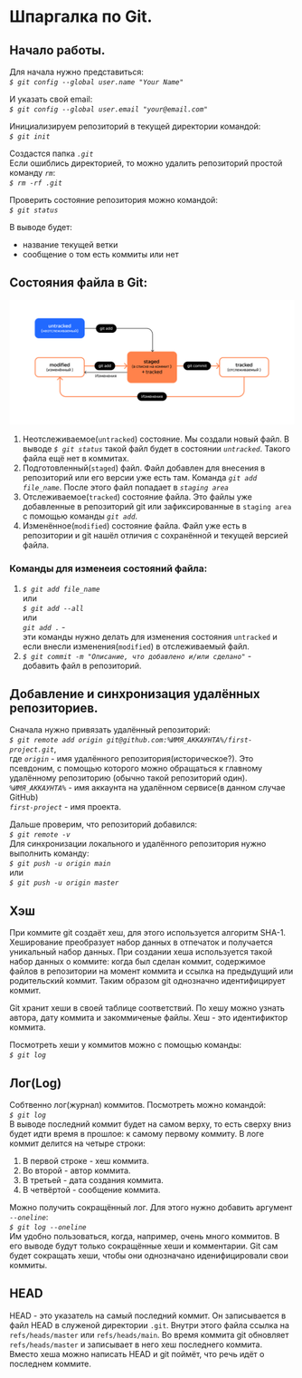 # Шпаргалка по Git.

## Начало работы.

Для начала нужно представиться:  
*`$ git config --global user.name "Your Name"`*

И указать свой email:  
*`$ git config --global user.email "your@email.com"`*  

Инициализируем репозиторий в текущей директории командой:  
*`$ git init`*

Создастся папка *`.git`*  
Если ошиблись директорией, то можно удалить репозиторий простой команду *`rm`*:  
*`$ rm -rf .git`*

Проверить состояние репозитория можно командой:  
*`$ git status`*  

В выводе будет:
* название текущей ветки
* сообщение о том есть коммиты или нет

## Состояния файла в Git:

![Схема состояния файла в git. Взята из курса Начало работы с Git Яндекс Практикума](M2_T5_1686651284.png "Схема состояния файла в git. Взята из курса Начало работы с Git Яндекс Практикума")

1. Неотслеживаемое(`untracked`) состояние. Мы создали новый файл. В выводе *`$ git status`* такой файл будет в состоянии *`untracked`*. Такого файла ещё нет в коммитах.  
2. Подготовленный(`staged`) файл. Файл добавлен для внесения в репозиторий или его версии уже есть там. Команда *`git add file_name`*. После этого файл попадает в *`staging area`*  
3. Отслеживаемое(`tracked`) состояние файла. Это файлы уже добавленные в репозиторий git или зафиксированные в `staging area` с помощью команды *`git add`*.  
4. Изменённое(`modified`) состояние файла. Файл уже есть в репозитории и git нашёл отличия с сохранённой и текущей версией файла.  

### Команды для изменеия состояний файла:

1. *`$ git add file_name`*  
    или  
    *`$ git add --all`*  
    или  
    *`git add .`* -  
 эти команды нужно делать для изменения состояния `untracked` и если внесли изменения(`modified`) в отслеживаемый файл.
2. *`$ git commit -m "Описание, что добавлено и/или сделано"`* -  
     добавить файл в репозиторий.

## Добавление и синхронизация удалённых репозиториев.

Сначала нужно привязать удалённый репозиторий:  
*`$ git remote add origin git@github.com:%ИМЯ_АККАУНТА%/first-project.git`*,  
где *`origin`* - имя удалённого репозитория(историческое?). Это псевдоним, с помощью которого можно обращаться к главному удалённому репозиторию (обычно такой репозиторий один).  
*`%ИМЯ_АККАУНТА%`* - имя аккаунта на удалённом сервисе(в данном случае GitHub)  
*`first-project`* - имя проекта.

Дальше проверим, что репозиторий добавился:  
*`$ git remote -v`*  
Для синхронизации локального и удалённого репозитория нужно выполнить команду:  
*`$ git push -u origin main`*  
или  
*`$ git push -u origin master`*

## Хэш

При коммите git создаёт хеш, для этого используется алгоритм SHA-1. Хеширование преобразует набор данных в отпечаток и получается уникальный набор данных. При создании хеша используется такой набор данных о коммите: когда был сделан коммит, содержимое файлов в репозитории на момент коммита и ссылка на предыдущий или родительский коммит. Таким образом git однозначно идентифицирует коммит.

Git хранит хеши в своей таблице соответствий. По хешу можно узнать автора, дату коммита и закоммиченые файлы. Хеш - это идентификтор коммита.

Посмотреть хеши у коммитов можно с помощью команды:  
*`$ git log`*

## Лог(Log)  
Собтвенно лог(журнал) коммитов. Посмотреть можно командой:  
*`$ git log`*  
В выводе последний коммит будет на самом верху, то есть сверху вниз будет идти время в прошлое: к самому первому коммиту. В логе коммит делится на четыре строки:
1. В первой строке - хеш коммита.
2. Во второй - автор коммита.
3. В третьей - дата создания коммита.
4. В четвёртой - сообщение коммита.

Можно получить сокращённый лог. Для этого нужно добавить аргумент *`--oneline`*:  
*`$ git log --oneline`*  
Им удобно пользоваться, когда, например, очень много коммитов. В его выводе будут только сокращённые хеши и комментарии. Git сам будет сокращать хеши, чтобы они однозначано иденифицировали свои коммиты.

## HEAD  
HEAD - это указатель на самый последний коммит. Он записывается в файл HEAD в служеной директории `.git`. Внутри этого файла ссылка на `refs/heads/master` или `refs/heads/main`. Во время коммита git обновляет `refs/heads/master` и записывает в него хеш последнего коммита.  
Вместо хеша можно написать HEAD и git поймёт, что речь идёт о последнем коммите.
